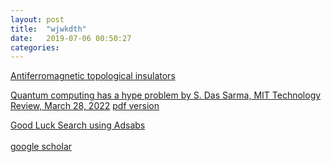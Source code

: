 ```yaml
---
layout: post
title:  "wjwkdth"
date:   2019-07-06 00:50:27
categories: 
---
```










[Antiferromagnetic topological insulators](https://arxiv.org/pdf/1004.1403.pdf)


[Quantum computing has a hype problem by S. Das Sarma,  MIT Technology Review, March 28, 2022](https://www.technologyreview.com/2022/03/28/1048355/quantum-computing-has-a-hype-problem/)
[pdf version](/images/Das_Sarma_Quantum_computing_MIT.pdf)


<a href="#" onclick="window.open('https://ui.adsabs.harvard.edu', '_blank', 'width=1000,height=600');"> Good Luck Search using Adsabs </a>
<br><br>
<a href="#" onclick="window.open('https://scholar.google.com', '_blank', 'width=1000,height=600');"> google scholar </a>
